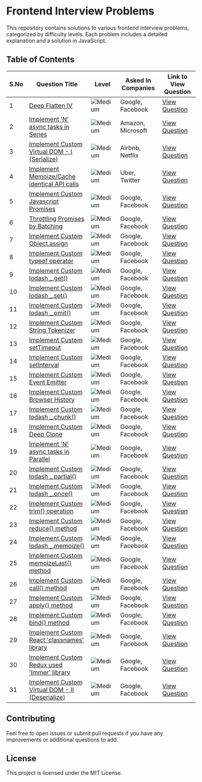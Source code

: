 # Frontend Interview Problems

This repository contains solutions to various frontend interview problems, categorized by difficulty levels. Each problem includes a detailed explanation and a solution in JavaScript.

## Table of Contents

| S.No | Question Title | Level | Asked In Companies | Link to View Question |
|------|----------------|-------|--------------------|-----------------------|
| 1 | [Deep Flatten IV](frontend-Interview-problems/Medium/deep-flatten-iv/question.md) | ![Medium](https://img.shields.io/badge/Level-Medium-yellow) | Google, Facebook | [View Question](frontend-Interview-problems/Medium/deep-flatten-iv/question.md) |
| 2 | [Implement 'N' async tasks in Series](frontend-Interview-problems/Medium/implement-n-async-tasks-in-series/question.md) | ![Medium](https://img.shields.io/badge/Level-Medium-yellow) | Amazon, Microsoft | [View Question](frontend-Interview-problems/Medium/implement-n-async-tasks-in-series/question.md) |
| 3 | [Implement Custom Virtual DOM - I (Serialize)](frontend-Interview-problems/Medium/implement-custom-virtual-dom-serialize/question.md) | ![Medium](https://img.shields.io/badge/Level-Medium-yellow) | Airbnb, Netflix | [View Question](frontend-Interview-problems/Medium/implement-custom-virtual-dom-serialize/question.md) |
| 4 | [Implement Memoize/Cache identical API calls](frontend-Interview-problems/Medium/implement-memoize-cache-identical-api-calls/question.md) | ![Medium](https://img.shields.io/badge/Level-Medium-yellow) | Uber, Twitter | [View Question](frontend-Interview-problems/Medium/implement-memoize-cache-identical-api-calls/question.md) |
| 5 | [Implement Custom Javascript Promises](frontend-Interview-problems/Medium/implement-custom-javascript-promises/question.md) | ![Medium](https://img.shields.io/badge/Level-Medium-yellow) | Google, Facebook | [View Question](frontend-Interview-problems/Medium/implement-custom-javascript-promises/question.md) |
| 6 | [Throttling Promises by Batching](frontend-Interview-problems/Medium/throttling-promises-by-batching/question.md) | ![Medium](https://img.shields.io/badge/Level-Medium-yellow) | Google, Facebook | [View Question](frontend-Interview-problems/Medium/throttling-promises-by-batching/question.md) |
| 7 | [Implement Custom Object.assign](frontend-Interview-problems/Medium/implement-custom-object-assign/question.md) | ![Medium](https://img.shields.io/badge/Level-Medium-yellow) | Google, Facebook | [View Question](frontend-Interview-problems/Medium/implement-custom-object-assign/question.md) |
| 8 | [Implement Custom typeof operator](frontend-Interview-problems/Medium/implement-custom-typeof-operator/question.md) | ![Medium](https://img.shields.io/badge/Level-Medium-yellow) | Google, Facebook | [View Question](frontend-Interview-problems/Medium/implement-custom-typeof-operator/question.md) |
| 9 | [Implement Custom lodash _.get()](frontend-Interview-problems/Medium/implement-custom-lodash-get/question.md) | ![Medium](https://img.shields.io/badge/Level-Medium-yellow) | Google, Facebook | [View Question](frontend-Interview-problems/Medium/implement-custom-lodash-get/question.md) |
| 10 | [Implement Custom lodash _.set()](frontend-Interview-problems/Medium/implement-custom-lodash-set/question.md) | ![Medium](https://img.shields.io/badge/Level-Medium-yellow) | Google, Facebook | [View Question](frontend-Interview-problems/Medium/implement-custom-lodash-set/question.md) |
| 11 | [Implement Custom lodash _.omit()](frontend-Interview-problems/Medium/implement-custom-lodash-omit/question.md) | ![Medium](https://img.shields.io/badge/Level-Medium-yellow) | Google, Facebook | [View Question](frontend-Interview-problems/Medium/implement-custom-lodash-omit/question.md) |
| 12 | [Implement Custom String Tokenizer](frontend-Interview-problems/Medium/implement-custom-string-tokenizer/question.md) | ![Medium](https://img.shields.io/badge/Level-Medium-yellow) | Google, Facebook | [View Question](frontend-Interview-problems/Medium/implement-custom-string-tokenizer/question.md) |
| 13 | [Implement Custom setTimeout](frontend-Interview-problems/Medium/implement-custom-settimeout/question.md) | ![Medium](https://img.shields.io/badge/Level-Medium-yellow) | Google, Facebook | [View Question](frontend-Interview-problems/Medium/implement-custom-settimeout/question.md) |
| 14 | [Implement Custom setInterval](frontend-Interview-problems/Medium/implement-custom-setinterval/question.md) | ![Medium](https://img.shields.io/badge/Level-Medium-yellow) | Google, Facebook | [View Question](frontend-Interview-problems/Medium/implement-custom-setinterval/question.md) |
| 15 | [Implement Custom Event Emitter](frontend-Interview-problems/Medium/implement-custom-event-emitter/question.md) | ![Medium](https://img.shields.io/badge/Level-Medium-yellow) | Google, Facebook | [View Question](frontend-Interview-problems/Medium/implement-custom-event-emitter/question.md) |
| 16 | [Implement Custom Browser History](frontend-Interview-problems/Medium/implement-custom-browser-history/question.md) | ![Medium](https://img.shields.io/badge/Level-Medium-yellow) | Google, Facebook | [View Question](frontend-Interview-problems/Medium/implement-custom-browser-history/question.md) |
| 17 | [Implement Custom lodash _.chunk()](frontend-Interview-problems/Medium/implement-custom-lodash-chunk/question.md) | ![Medium](https://img.shields.io/badge/Level-Medium-yellow) | Google, Facebook | [View Question](frontend-Interview-problems/Medium/implement-custom-lodash-chunk/question.md) |
| 18 | [Implement Custom Deep Clone](frontend-Interview-problems/Medium/implement-custom-deep-clone/question.md) | ![Medium](https://img.shields.io/badge/Level-Medium-yellow) | Google, Facebook | [View Question](frontend-Interview-problems/Medium/implement-custom-deep-clone/question.md) |
| 19 | [Implement 'N' async tasks in Parallel](frontend-Interview-problems/Medium/implement-n-async-tasks-in-parallel/question.md) | ![Medium](https://img.shields.io/badge/Level-Medium-yellow) | Google, Facebook | [View Question](frontend-Interview-problems/Medium/implement-n-async-tasks-in-parallel/question.md) |
| 20 | [Implement Custom lodash _.partial()](frontend-Interview-problems/Medium/implement-custom-lodash-partial/question.md) | ![Medium](https://img.shields.io/badge/Level-Medium-yellow) | Google, Facebook | [View Question](frontend-Interview-problems/Medium/implement-custom-lodash-partial/question.md) |
| 21 | [Implement Custom lodash _.once()](frontend-Interview-problems/Medium/implement-custom-lodash-once/question.md) | ![Medium](https://img.shields.io/badge/Level-Medium-yellow) | Google, Facebook | [View Question](frontend-Interview-problems/Medium/implement-custom-lodash-once/question.md) |
| 22 | [Implement Custom trim() operation](frontend-Interview-problems/Medium/implement-custom-trim-operation/question.md) | ![Medium](https://img.shields.io/badge/Level-Medium-yellow) | Google, Facebook | [View Question](frontend-Interview-problems/Medium/implement-custom-trim-operation/question.md) |
| 23 | [Implement Custom reduce() method](frontend-Interview-problems/Medium/implement-custom-reduce-method/question.md) | ![Medium](https://img.shields.io/badge/Level-Medium-yellow) | Google, Facebook | [View Question](frontend-Interview-problems/Medium/implement-custom-reduce-method/question.md) |
| 24 | [Implement Custom lodash _.memoize()](frontend-Interview-problems/Medium/implement-custom-lodash-memoize/question.md) | ![Medium](https://img.shields.io/badge/Level-Medium-yellow) | Google, Facebook | [View Question](frontend-Interview-problems/Medium/implement-custom-lodash-memoize/question.md) |
| 25 | [Implement Custom memoizeLast() method](frontend-Interview-problems/Medium/implement-custom-memoizeLast-method/question.md) | ![Medium](https://img.shields.io/badge/Level-Medium-yellow) | Google, Facebook | [View Question](frontend-Interview-problems/Medium/implement-custom-memoizeLast-method/question.md) |
| 26 | [Implement Custom call() method](frontend-Interview-problems/Medium/implement-custom-call-method/question.md) | ![Medium](https://img.shields.io/badge/Level-Medium-yellow) | Google, Facebook | [View Question](frontend-Interview-problems/Medium/implement-custom-call-method/question.md) |
| 27 | [Implement Custom apply() method](frontend-Interview-problems/Medium/implement-custom-apply-method/question.md) | ![Medium](https://img.shields.io/badge/Level-Medium-yellow) | Google, Facebook | [View Question](frontend-Interview-problems/Medium/implement-custom-apply-method/question.md) |
| 28 | [Implement Custom bind() method](frontend-Interview-problems/Medium/implement-custom-bind-method/question.md) | ![Medium](https://img.shields.io/badge/Level-Medium-yellow) | Google, Facebook | [View Question](frontend-Interview-problems/Medium/implement-custom-bind-method/question.md) |
| 29 | [Implement Custom React 'classnames' library](frontend-Interview-problems/Medium/implement-custom-react-classnames/question.md) | ![Medium](https://img.shields.io/badge/Level-Medium-yellow) | Google, Facebook | [View Question](frontend-Interview-problems/Medium/implement-custom-react-classnames/question.md) |
| 30 | [Implement Custom Redux used 'Immer' library](frontend-Interview-problems/Medium/implement-custom-redux-immer/question.md) | ![Medium](https://img.shields.io/badge/Level-Medium-yellow) | Google, Facebook | [View Question](frontend-Interview-problems/Medium/implement-custom-redux-immer/question.md) |
| 31 | [Implement Custom Virtual DOM - II (Deserialize)](frontend-Interview-problems/Medium/implement-custom-virtual-dom-deserialize/question.md) | ![Medium](https://img.shields.io/badge/Level-Medium-yellow) | Google, Facebook | [View Question](frontend-Interview-problems/Medium/implement-custom-virtual-dom-deserialize/question.md) |

## Contributing
Feel free to open issues or submit pull requests if you have any improvements or additional questions to add.

## License
This project is licensed under the MIT License.
